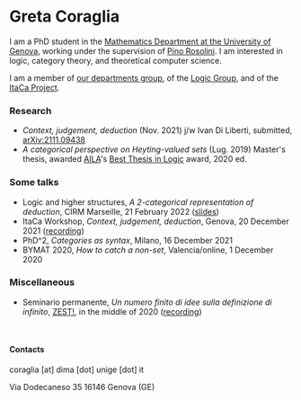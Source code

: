 # Greta Coraglia

I am a PhD student in the [Mathematics Department at the University of Genova](https://www2.dima.unige.it/), working under the supervision of [Pino Rosolini](https://www.dima.unige.it/~rosolini/). I am interested in logic, category theory, and theoretical computer science.

I am a member of [our departments group](http://logic.dima.unige.it/), of the [Logic Group](http://logicgroup.altervista.org/), and of the [ItaCa Project](https://progetto-itaca.github.io/).

### Research

- _Context, judgement, deduction_ (Nov. 2021) j/w Ivan Di Liberti, submitted, [arXiv:2111.09438](https://arxiv.org/abs/2111.09438)
- _A categorical perspective on Heyting-valued sets_ (Lug. 2019) Master's thesis, awarded [AILA](https://www.ailalogica.it/)'s [Best Thesis in Logic](https://www.ailalogica.it/premi/premio-32/) award, 2020 ed.

### Some talks

- Logic and higher structures, _A 2-categorical representation of deduction_, CIRM Marseille, 21 February 2022 ([slides](docs/coraglia_li2022.pdf))
- ItaCa Workshop, _Context, judgement, deduction_, Genova, 20 December 2021 ([recording](https://www.youtube.com/watch?v=lfm8HH5gLyU&t=15s))
- PhD^2, _Categories as syntax_, Milano, 16 December 2021
- BYMAT 2020, _How to catch a non-set_, Valencia/online, 1 December 2020

### Miscellaneous

- Seminario permanente, _Un numero finito di idee sulla definizione di infinito_, [ZEST!](https://www.facebook.com/ZEST.sapere.aude/), in the middle of 2020 ([recording](https://www.youtube.com/watch?v=JAulXUkkTXQ))

<br />

#### Contacts

coraglia [at] dima [dot] unige [dot] it


Via Dodecaneso 35
16146 Genova (GE)